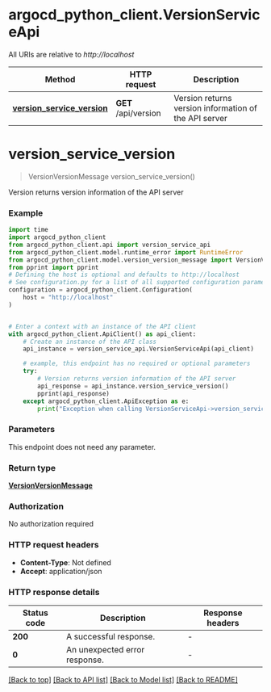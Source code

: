 # argocd_python_client.VersionServiceApi

All URIs are relative to *http://localhost*

Method | HTTP request | Description
------------- | ------------- | -------------
[**version_service_version**](VersionServiceApi.md#version_service_version) | **GET** /api/version | Version returns version information of the API server


# **version_service_version**
> VersionVersionMessage version_service_version()

Version returns version information of the API server

### Example

```python
import time
import argocd_python_client
from argocd_python_client.api import version_service_api
from argocd_python_client.model.runtime_error import RuntimeError
from argocd_python_client.model.version_version_message import VersionVersionMessage
from pprint import pprint
# Defining the host is optional and defaults to http://localhost
# See configuration.py for a list of all supported configuration parameters.
configuration = argocd_python_client.Configuration(
    host = "http://localhost"
)


# Enter a context with an instance of the API client
with argocd_python_client.ApiClient() as api_client:
    # Create an instance of the API class
    api_instance = version_service_api.VersionServiceApi(api_client)

    # example, this endpoint has no required or optional parameters
    try:
        # Version returns version information of the API server
        api_response = api_instance.version_service_version()
        pprint(api_response)
    except argocd_python_client.ApiException as e:
        print("Exception when calling VersionServiceApi->version_service_version: %s\n" % e)
```


### Parameters
This endpoint does not need any parameter.

### Return type

[**VersionVersionMessage**](VersionVersionMessage.md)

### Authorization

No authorization required

### HTTP request headers

 - **Content-Type**: Not defined
 - **Accept**: application/json


### HTTP response details
| Status code | Description | Response headers |
|-------------|-------------|------------------|
**200** | A successful response. |  -  |
**0** | An unexpected error response. |  -  |

[[Back to top]](#) [[Back to API list]](../README.md#documentation-for-api-endpoints) [[Back to Model list]](../README.md#documentation-for-models) [[Back to README]](../README.md)

